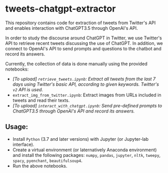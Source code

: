 # tweets-chatgpt-extractor
This repository contains code for extraction of tweets from Twitter's API and enables interaction with ChatGPT3.5 through OpenAI's API.

In order to study the discourse around ChatGPT in Twitter, we use Twitter's API to retrieve recent tweets discussing the use of ChatGPT.
In addition, we connect to OpenAI's API to send prompts and questions to the chatbot and record its answers.

Currently, the collection of data is done manually using the provided notebooks:
- _[To upload] ```retrieve_tweets.ipynb```: Extract all tweets from the last 7 days using Twitter's basic API, according to given keywords. Twitter's ```v2``` API is used._
- ```extract_img_from_twitter.ipynb```: Extract images from URLs included in tweets and read their texts.
- _[To upload] ```interact_with_chatgpt.ipynb```: Send pre-defined prompts to ChatGPT3.5 through OpenAI's API and record its answers._

## Usage:
- Install ```Python```  (3.7 and later versions) with Jupyter (or Jupyter-lab interface).
- Create a virtual environment (or laternatively Anaconda environment) and install the following packages: ```numpy```, ```pandas```, ```jupyter```, ```nltk```, ```tweepy```, ```spacy```, ```pyenchant```, ```beautifulsoup4```.
- Run the above notebooks.
